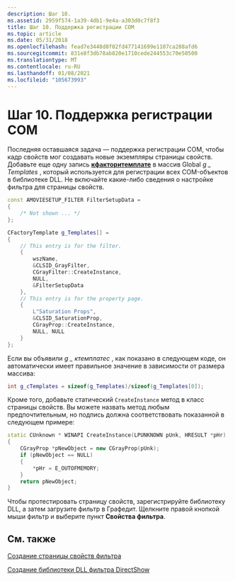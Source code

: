 ```yaml
---
description: Шаг 10.
ms.assetid: 2959f574-1a39-4db1-9e4a-a303d0c7f8f3
title: Шаг 10. Поддержка регистрации COM
ms.topic: article
ms.date: 05/31/2018
ms.openlocfilehash: fead7e3448d8f02fd477141699e1107ca288afd6
ms.sourcegitcommit: 831e8f3db78ab820e1710cede244553c70e50500
ms.translationtype: MT
ms.contentlocale: ru-RU
ms.lasthandoff: 01/08/2021
ms.locfileid: "105673993"
---
```

# <a name="step-10-support-com-registration"></a>Шаг 10. Поддержка регистрации COM

Последняя оставшаяся задача — поддержка регистрации COM, чтобы кадр свойств мог создавать новые экземпляры страницы свойств. Добавьте еще одну запись [**кфакторитемплате**](cfactorytemplate.md) в массив Global *g \_ Templates* , который используется для регистрации всех COM-объектов в библиотеке DLL. Не включайте какие-либо сведения о настройке фильтра для страницы свойств.


```C++
const AMOVIESETUP_FILTER FilterSetupData = 
{ 
    /* Not shown ... */
};

CFactoryTemplate g_Templates[] =
{   
    // This entry is for the filter.
    {
        wszName,
        &CLSID_GrayFilter,
        CGrayFilter::CreateInstance,
        NULL,
        &FilterSetupData 
    },
    // This entry is for the property page.
    { 
        L"Saturation Props",
        &CLSID_SaturationProp,
        CGrayProp::CreateInstance, 
        NULL, NULL
    }
};
```



Если вы объявили *g \_ ктемплатес* , как показано в следующем коде, он автоматически имеет правильное значение в зависимости от размера массива:


```C++
int g_cTemplates = sizeof(g_Templates)/sizeof(g_Templates[0]);
```



Кроме того, добавьте статический `CreateInstance` метод в класс страницы свойств. Вы можете назвать метод любым предпочтительным, но подпись должна соответствовать показанной в следующем примере:


```C++
static CUnknown * WINAPI CreateInstance(LPUNKNOWN pUnk, HRESULT *pHr) 
{
    CGrayProp *pNewObject = new CGrayProp(pUnk);
    if (pNewObject == NULL) 
    {
        *pHr = E_OUTOFMEMORY;
    }
    return pNewObject;
} 
```



Чтобы протестировать страницу свойств, зарегистрируйте библиотеку DLL, а затем загрузите фильтр в Графедит. Щелкните правой кнопкой мыши фильтр и выберите пункт **Свойства фильтра**.

## <a name="related-topics"></a>См. также

<dl> <dt>

[Создание страницы свойств фильтра](creating-a-filter-property-page.md)
</dt> <dt>

[Создание библиотеки DLL фильтра DirectShow](how-to-create-a-dll.md)
</dt> </dl>

 

 



